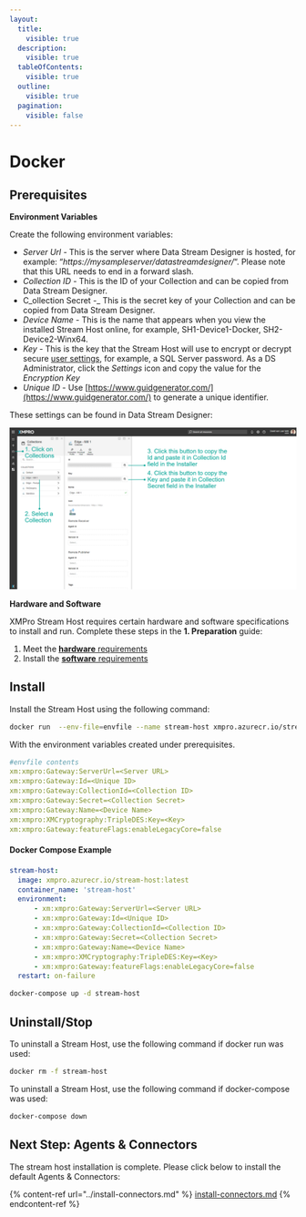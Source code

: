 ```yaml
---
layout:
  title:
    visible: true
  description:
    visible: true
  tableOfContents:
    visible: true
  outline:
    visible: true
  pagination:
    visible: false
---
```


# Docker

## Prerequisites

**Environment Variables**

Create the following environment variables:

* _Server Url -_ This is the server where Data Stream Designer is hosted, for example: “_https://mysampleserver/datastreamdesigner/_“. Please note that this URL needs to end in a forward slash.
* _Collection ID -_ This is the ID of your Collection and can be copied from Data Stream Designer.
* C_ollection Secret -_ This is the secret key of your Collection and can be copied from Data Stream Designer.
* _Device Name_ - This is the name that appears when you view the installed Stream Host online, for example, SH1-Device1-Docker, SH2-Device2-Winx64.
* _Key -_ This is the key that the Stream Host will use to encrypt or decrypt secure [user settings](https://docs.xmpro.com/docs/data-stream-designer/concepts/agents/#agent-components), for example, a SQL Server password. As a DS Administrator, click the _Settings_ icon and copy the value for the _Encryption Key_
* _Unique ID_ - Use [https://www.guidgenerator.com/](https://www.guidgenerator.com/) to generate a unique identifier.

These settings can be found in Data Stream Designer:

![Fig 1: Collection details in Data Stream Designer](<../../../.gitbook/assets/image (1489).png>)

**Hardware and Software**

XMPro Stream Host requires certain hardware and software specifications to install and run. Complete these steps in the **1. Preparation** guide:

1. Meet the [**hardware** requirements](../../install.md#hardware-requirements)
2. Install the [**software** requirements](../../install.md#software-requirements)

## **Install**

Install the Stream Host using the following command:

```bash
docker run  --env-file=envfile --name stream-host xmpro.azurecr.io/stream-host:latest
```

With the environment variables created under prerequisites.

```yaml
#envfile contents
xm:xmpro:Gateway:ServerUrl=<Server URL>
xm:xmpro:Gateway:Id=<Unique ID>
xm:xmpro:Gateway:CollectionId=<Collection ID>
xm:xmpro:Gateway:Secret=<Collection Secret>
xm:xmpro:Gateway:Name=<Device Name>
xm:xmpro:XMCryptography:TripleDES:Key=<Key>
xm:xmpro:Gateway:featureFlags:enableLegacyCore=false
```

#### **Docker Compose Example**

```yml
stream-host:
  image: xmpro.azurecr.io/stream-host:latest
  container_name: 'stream-host'
  environment:
      - xm:xmpro:Gateway:ServerUrl=<Server URL>
      - xm:xmpro:Gateway:Id=<Unique ID>
      - xm:xmpro:Gateway:CollectionId=<Collection ID>
      - xm:xmpro:Gateway:Secret=<Collection Secret>
      - xm:xmpro:Gateway:Name=<Device Name>
      - xm:xmpro:XMCryptography:TripleDES:Key=<Key>
      - xm:xmpro:Gateway:featureFlags:enableLegacyCore=false
  restart: on-failure
```

```bash
docker-compose up -d stream-host 
```

## Uninstall/Stop

To uninstall a Stream Host, use the following command if docker run was used:

```bash
docker rm -f stream-host
```

To uninstall a Stream Host, use the following command if docker-compose was used:

```bash
docker-compose down
```

## Next Step: Agents & Connectors

The stream host installation is complete. Please click below to install the default Agents & Connectors:

{% content-ref url="../install-connectors.md" %}
[install-connectors.md](../install-connectors.md)
{% endcontent-ref %}
